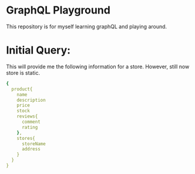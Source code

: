 # GraphQL Playground
This repository is for myself learning graphQL and playing around.

# Initial Query:

This will provide me the following information for a store. However, still now store is static.

```yml
{
  product{
    name
    description
    price
    stock
    reviews{
      comment
      rating
    },
    stores{
      storeName
      address
    }
  }
}
```